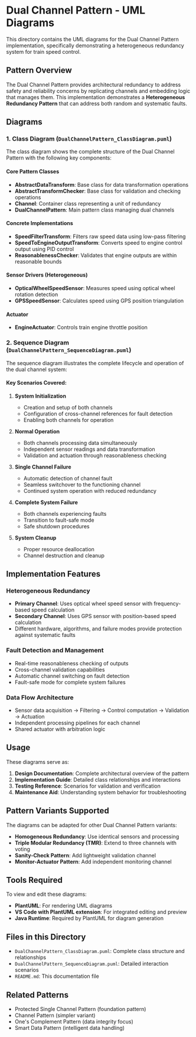 # Dual Channel Pattern - UML Diagrams

This directory contains the UML diagrams for the Dual Channel Pattern implementation, specifically demonstrating a heterogeneous redundancy system for train speed control.

## Pattern Overview

The Dual Channel Pattern provides architectural redundancy to address safety and reliability concerns by replicating channels and embedding logic that manages them. This implementation demonstrates a **Heterogeneous Redundancy Pattern** that can address both random and systematic faults.

## Diagrams

### 1. Class Diagram (`DualChannelPattern_ClassDiagram.puml`)

The class diagram shows the complete structure of the Dual Channel Pattern with the following key components:

#### Core Pattern Classes
- **AbstractDataTransform**: Base class for data transformation operations
- **AbstractTransformChecker**: Base class for validation and checking operations
- **Channel**: Container class representing a unit of redundancy
- **DualChannelPattern**: Main pattern class managing dual channels

#### Concrete Implementations
- **SpeedFilterTransform**: Filters raw speed data using low-pass filtering
- **SpeedToEngineOutputTransform**: Converts speed to engine control output using PID control
- **ReasonablenessChecker**: Validates that engine outputs are within reasonable bounds

#### Sensor Drivers (Heterogeneous)
- **OpticalWheelSpeedSensor**: Measures speed using optical wheel rotation detection
- **GPSSpeedSensor**: Calculates speed using GPS position triangulation

#### Actuator
- **EngineActuator**: Controls train engine throttle position

### 2. Sequence Diagram (`DualChannelPattern_SequenceDiagram.puml`)

The sequence diagram illustrates the complete lifecycle and operation of the dual channel system:

#### Key Scenarios Covered:

1. **System Initialization**
   - Creation and setup of both channels
   - Configuration of cross-channel references for fault detection
   - Enabling both channels for operation

2. **Normal Operation**
   - Both channels processing data simultaneously
   - Independent sensor readings and data transformation
   - Validation and actuation through reasonableness checking

3. **Single Channel Failure**
   - Automatic detection of channel fault
   - Seamless switchover to the functioning channel
   - Continued system operation with reduced redundancy

4. **Complete System Failure**
   - Both channels experiencing faults
   - Transition to fault-safe mode
   - Safe shutdown procedures

5. **System Cleanup**
   - Proper resource deallocation
   - Channel destruction and cleanup

## Implementation Features

### Heterogeneous Redundancy
- **Primary Channel**: Uses optical wheel speed sensor with frequency-based speed calculation
- **Secondary Channel**: Uses GPS sensor with position-based speed calculation
- Different hardware, algorithms, and failure modes provide protection against systematic faults

### Fault Detection and Management
- Real-time reasonableness checking of outputs
- Cross-channel validation capabilities
- Automatic channel switching on fault detection
- Fault-safe mode for complete system failures

### Data Flow Architecture
- Sensor data acquisition → Filtering → Control computation → Validation → Actuation
- Independent processing pipelines for each channel
- Shared actuator with arbitration logic

## Usage

These diagrams serve as:
1. **Design Documentation**: Complete architectural overview of the pattern
2. **Implementation Guide**: Detailed class relationships and interactions
3. **Testing Reference**: Scenarios for validation and verification
4. **Maintenance Aid**: Understanding system behavior for troubleshooting

## Pattern Variants Supported

The diagrams can be adapted for other Dual Channel Pattern variants:
- **Homogeneous Redundancy**: Use identical sensors and processing
- **Triple Modular Redundancy (TMR)**: Extend to three channels with voting
- **Sanity-Check Pattern**: Add lightweight validation channel
- **Monitor-Actuator Pattern**: Add independent monitoring channel

## Tools Required

To view and edit these diagrams:
- **PlantUML**: For rendering UML diagrams
- **VS Code with PlantUML extension**: For integrated editing and preview
- **Java Runtime**: Required by PlantUML for diagram generation

## Files in this Directory

- `DualChannelPattern_ClassDiagram.puml`: Complete class structure and relationships
- `DualChannelPattern_SequenceDiagram.puml`: Detailed interaction scenarios
- `README.md`: This documentation file

## Related Patterns

- Protected Single Channel Pattern (foundation pattern)
- Channel Pattern (simpler variant)
- One's Complement Pattern (data integrity focus)
- Smart Data Pattern (intelligent data handling)
